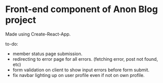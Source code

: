 # Front-end component of Anon Blog project

Made using Create-React-App.

to-do:

- member status page submission.
- redirecting to error page for all errors. (fetching error, post not found, etc)
- form validation on client to show input errors before form submit.
- fix navbar lighting up on user profile even if not on own profile.
